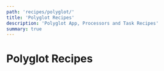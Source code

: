 ```yaml
---
path: 'recipes/polyglot/'
title: 'Polyglot Recipes'
description: 'Polyglot App, Processors and Task Recipes'
summary: true
---
```


# Polyglot Recipes
